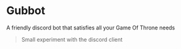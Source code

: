 # Gubbot
A friendly discord bot that satisfies all your Game Of Throne needs

> Small experiment with the discord client
